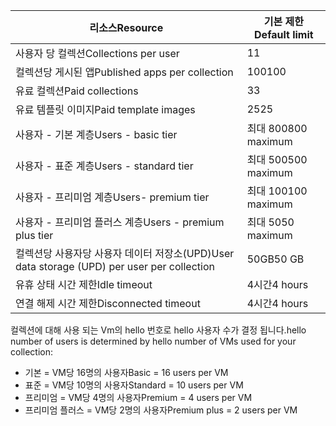
| <span data-ttu-id="f0c23-101">리소스</span><span class="sxs-lookup"><span data-stu-id="f0c23-101">Resource</span></span> | <span data-ttu-id="f0c23-102">기본 제한</span><span class="sxs-lookup"><span data-stu-id="f0c23-102">Default limit</span></span> |
| --- | --- |
| <span data-ttu-id="f0c23-103">사용자 당 컬렉션</span><span class="sxs-lookup"><span data-stu-id="f0c23-103">Collections per user</span></span> |<span data-ttu-id="f0c23-104">1</span><span class="sxs-lookup"><span data-stu-id="f0c23-104">1</span></span> |
| <span data-ttu-id="f0c23-105">컬렉션당 게시된 앱</span><span class="sxs-lookup"><span data-stu-id="f0c23-105">Published apps per collection</span></span> |<span data-ttu-id="f0c23-106">100</span><span class="sxs-lookup"><span data-stu-id="f0c23-106">100</span></span> |
| <span data-ttu-id="f0c23-107">유료 컬렉션</span><span class="sxs-lookup"><span data-stu-id="f0c23-107">Paid collections</span></span> |<span data-ttu-id="f0c23-108">3</span><span class="sxs-lookup"><span data-stu-id="f0c23-108">3</span></span> |
| <span data-ttu-id="f0c23-109">유료 템플릿 이미지</span><span class="sxs-lookup"><span data-stu-id="f0c23-109">Paid template images</span></span> |<span data-ttu-id="f0c23-110">25</span><span class="sxs-lookup"><span data-stu-id="f0c23-110">25</span></span> |
| <span data-ttu-id="f0c23-111">사용자 - 기본 계층</span><span class="sxs-lookup"><span data-stu-id="f0c23-111">Users - basic tier</span></span> |<span data-ttu-id="f0c23-112">최대 800</span><span class="sxs-lookup"><span data-stu-id="f0c23-112">800 maximum</span></span> |
| <span data-ttu-id="f0c23-113">사용자 - 표준 계층</span><span class="sxs-lookup"><span data-stu-id="f0c23-113">Users - standard tier</span></span> |<span data-ttu-id="f0c23-114">최대 500</span><span class="sxs-lookup"><span data-stu-id="f0c23-114">500 maximum</span></span> |
| <span data-ttu-id="f0c23-115">사용자 - 프리미엄 계층</span><span class="sxs-lookup"><span data-stu-id="f0c23-115">Users- premium tier</span></span> |<span data-ttu-id="f0c23-116">최대 100</span><span class="sxs-lookup"><span data-stu-id="f0c23-116">100 maximum</span></span> |
| <span data-ttu-id="f0c23-117">사용자 - 프리미엄 플러스 계층</span><span class="sxs-lookup"><span data-stu-id="f0c23-117">Users - premium plus tier</span></span> |<span data-ttu-id="f0c23-118">최대 50</span><span class="sxs-lookup"><span data-stu-id="f0c23-118">50 maximum</span></span> |
| <span data-ttu-id="f0c23-119">컬렉션당 사용자당 사용자 데이터 저장소(UPD)</span><span class="sxs-lookup"><span data-stu-id="f0c23-119">User data storage (UPD) per user per collection</span></span> |<span data-ttu-id="f0c23-120">50GB</span><span class="sxs-lookup"><span data-stu-id="f0c23-120">50 GB</span></span> |
| <span data-ttu-id="f0c23-121">유휴 상태 시간 제한</span><span class="sxs-lookup"><span data-stu-id="f0c23-121">Idle timeout</span></span> |<span data-ttu-id="f0c23-122">4시간</span><span class="sxs-lookup"><span data-stu-id="f0c23-122">4 hours</span></span> |
| <span data-ttu-id="f0c23-123">연결 해제 시간 제한</span><span class="sxs-lookup"><span data-stu-id="f0c23-123">Disconnected timeout</span></span> |<span data-ttu-id="f0c23-124">4시간</span><span class="sxs-lookup"><span data-stu-id="f0c23-124">4 hours</span></span> |

<span data-ttu-id="f0c23-125">컬렉션에 대해 사용 되는 Vm의 hello 번호로 hello 사용자 수가 결정 됩니다.</span><span class="sxs-lookup"><span data-stu-id="f0c23-125">hello number of users is determined by hello number of VMs used for your collection:</span></span>

* <span data-ttu-id="f0c23-126">기본 = VM당 16명의 사용자</span><span class="sxs-lookup"><span data-stu-id="f0c23-126">Basic = 16 users per VM</span></span>
* <span data-ttu-id="f0c23-127">표준 = VM당 10명의 사용자</span><span class="sxs-lookup"><span data-stu-id="f0c23-127">Standard = 10 users per VM</span></span>
* <span data-ttu-id="f0c23-128">프리미엄 = VM당 4명의 사용자</span><span class="sxs-lookup"><span data-stu-id="f0c23-128">Premium = 4 users per VM</span></span>
* <span data-ttu-id="f0c23-129">프리미엄 플러스 = VM당 2명의 사용자</span><span class="sxs-lookup"><span data-stu-id="f0c23-129">Premium plus = 2 users per VM</span></span>

